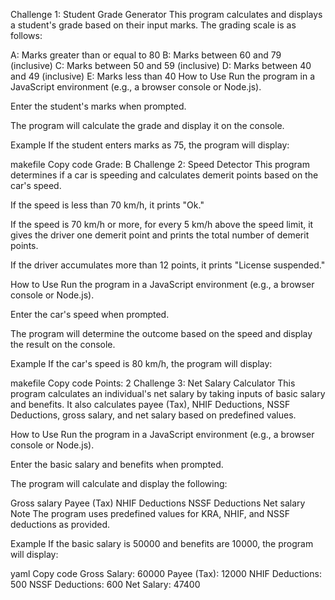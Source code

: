 Challenge 1: Student Grade Generator
This program calculates and displays a student's grade based on their input marks. The grading scale is as follows:

A: Marks greater than or equal to 80
B: Marks between 60 and 79 (inclusive)
C: Marks between 50 and 59 (inclusive)
D: Marks between 40 and 49 (inclusive)
E: Marks less than 40
How to Use
Run the program in a JavaScript environment (e.g., a browser console or Node.js).

Enter the student's marks when prompted.

The program will calculate the grade and display it on the console.

Example
If the student enters marks as 75, the program will display:

makefile
Copy code
Grade: B
Challenge 2: Speed Detector
This program determines if a car is speeding and calculates demerit points based on the car's speed.

If the speed is less than 70 km/h, it prints "Ok."

If the speed is 70 km/h or more, for every 5 km/h above the speed limit, it gives the driver one demerit point and prints the total number of demerit points.

If the driver accumulates more than 12 points, it prints "License suspended."

How to Use
Run the program in a JavaScript environment (e.g., a browser console or Node.js).

Enter the car's speed when prompted.

The program will determine the outcome based on the speed and display the result on the console.

Example
If the car's speed is 80 km/h, the program will display:

makefile
Copy code
Points: 2
Challenge 3: Net Salary Calculator
This program calculates an individual's net salary by taking inputs of basic salary and benefits. It also calculates payee (Tax), NHIF Deductions, NSSF Deductions, gross salary, and net salary based on predefined values.

How to Use
Run the program in a JavaScript environment (e.g., a browser console or Node.js).

Enter the basic salary and benefits when prompted.

The program will calculate and display the following:

Gross salary
Payee (Tax)
NHIF Deductions
NSSF Deductions
Net salary
Note
The program uses predefined values for KRA, NHIF, and NSSF deductions as provided.

Example
If the basic salary is 50000 and benefits are 10000, the program will display:

yaml
Copy code
Gross Salary: 60000
Payee (Tax): 12000
NHIF Deductions: 500
NSSF Deductions: 600
Net Salary: 47400
